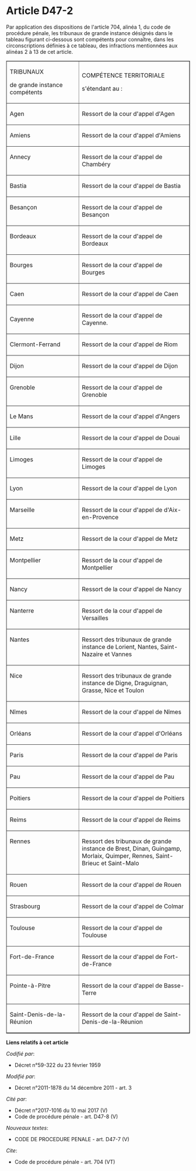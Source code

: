 # Article D47-2

Par application des dispositions de l'article 704, alinéa 1, du code de procédure pénale, les tribunaux de grande instance
désignés dans le tableau figurant ci-dessous sont compétents pour connaître, dans les circonscriptions définies à ce tableau,
des infractions mentionnées aux alinéas 2 à 13 de cet article. 

<table width="605" border="1" align="center" cellpadding="0" cellspacing="0">
  <tbody>
    <tr>
      <td width="227">

TRIBUNAUX 

de grande instance compétents 

</td>
      <td width="378">

COMPÉTENCE TERRITORIALE 

s'étendant au : 

</td>
    </tr>
    <tr>
      <td valign="top" width="227">

Agen 

</td>
      <td width="378" valign="top">

Ressort de la cour d'appel d'Agen 

</td>
    </tr>
    <tr>
      <td valign="top" width="227">

Amiens 

</td>
      <td width="378" valign="top">

Ressort de la cour d'appel d'Amiens 

</td>
    </tr>
    <tr>
      <td valign="top" width="227">

Annecy 

</td>
      <td width="378" valign="top">

Ressort de la cour d'appel de Chambéry 

</td>
    </tr>
    <tr>
      <td width="227" valign="top">

Bastia 

</td>
      <td valign="top" width="378">

Ressort de la cour d'appel de Bastia 

</td>
    </tr>
    <tr>
      <td valign="top" width="227">

Besançon 

</td>
      <td valign="top" width="378">

Ressort de la cour d'appel de Besançon 

</td>
    </tr>
    <tr>
      <td valign="top" width="227">

Bordeaux 

</td>
      <td width="378" valign="top">

Ressort de la cour d'appel de Bordeaux 

</td>
    </tr>
    <tr>
      <td valign="top" width="227">

Bourges 

</td>
      <td width="378" valign="top">

Ressort de la cour d'appel de Bourges 

</td>
    </tr>
    <tr>
      <td width="227" valign="top">

Caen 

</td>
      <td width="378" valign="top">

Ressort de la cour d'appel de Caen 

</td>
    </tr>
    <tr>
      <td>

Cayenne 

</td>
      <td>

Ressort de la cour d'appel de Cayenne. 

</td>
    </tr>
    <tr>
      <td width="227" valign="top">

Clermont-Ferrand 

</td>
      <td width="378" valign="top">

Ressort de la cour d'appel de Riom 

</td>
    </tr>
    <tr>
      <td valign="top" width="227">

Dijon 

</td>
      <td valign="top" width="378">

Ressort de la cour d'appel de Dijon 

</td>
    </tr>
    <tr>
      <td width="227" valign="top">

Grenoble 

</td>
      <td width="378" valign="top">

Ressort de la cour d'appel de Grenoble 

</td>
    </tr>
    <tr>
      <td valign="top" width="227">

Le Mans 

</td>
      <td width="378" valign="top">

Ressort de la cour d'appel d'Angers 

</td>
    </tr>
    <tr>
      <td width="227" valign="top">

Lille 

</td>
      <td width="378" valign="top">

Ressort de la cour d'appel de Douai 

</td>
    </tr>
    <tr>
      <td width="227" valign="top">

Limoges 

</td>
      <td valign="top" width="378">

Ressort de la cour d'appel de Limoges 

</td>
    </tr>
    <tr>
      <td width="227" valign="top">

Lyon 

</td>
      <td valign="top" width="378">

Ressort de la cour d'appel de Lyon 

</td>
    </tr>
    <tr>
      <td valign="top" width="227">

Marseille 

</td>
      <td width="378" valign="top">

Ressort de la cour d'appel de d'Aix-en-Provence 

</td>
    </tr>
    <tr>
      <td valign="top" width="227">

Metz 

</td>
      <td width="378" valign="top">

Ressort de la cour d'appel de Metz 

</td>
    </tr>
    <tr>
      <td valign="top" width="227">

Montpellier 

</td>
      <td valign="top" width="378">

Ressort de la cour d'appel de Montpellier 

</td>
    </tr>
    <tr>
      <td valign="top" width="227">

Nancy 

</td>
      <td width="378" valign="top">

Ressort de la cour d'appel de Nancy 

</td>
    </tr>
    <tr>
      <td valign="top" width="227">

Nanterre 

</td>
      <td valign="top" width="378">

Ressort de la cour d'appel de Versailles 

</td>
    </tr>
    <tr>
      <td valign="top" width="227">

Nantes 

</td>
      <td width="378" valign="top">

Ressort des tribunaux de grande instance de Lorient, Nantes, Saint-Nazaire et Vannes 

</td>
    </tr>
    <tr>
      <td valign="top" width="227">

Nice 

</td>
      <td valign="top" width="378">

Ressort des tribunaux de grande instance de Digne, Draguignan, Grasse, Nice et Toulon 

</td>
    </tr>
    <tr>
      <td valign="top" width="227">

Nîmes 

</td>
      <td width="378" valign="top">

Ressort de la cour d'appel de Nîmes 

</td>
    </tr>
    <tr>
      <td width="227" valign="top">

Orléans 

</td>
      <td valign="top" width="378">

Ressort de la cour d'appel d'Orléans 

</td>
    </tr>
    <tr>
      <td width="227" valign="top">

Paris 

</td>
      <td valign="top" width="378">

Ressort de la cour d'appel de Paris 

</td>
    </tr>
    <tr>
      <td valign="top" width="227">

Pau 

</td>
      <td valign="top" width="378">

Ressort de la cour d'appel de Pau 

</td>
    </tr>
    <tr>
      <td valign="top" width="227">

Poitiers 

</td>
      <td width="378" valign="top">

Ressort de la cour d'appel de Poitiers 

</td>
    </tr>
    <tr>
      <td valign="top" width="227">

Reims 

</td>
      <td width="378" valign="top">

Ressort de la cour d'appel de Reims 

</td>
    </tr>
    <tr>
      <td valign="top" width="227">

Rennes 

</td>
      <td width="378" valign="top">

Ressort des tribunaux de grande instance de Brest, Dinan, Guingamp, Morlaix, Quimper, Rennes, Saint-Brieuc et Saint-Malo 

</td>
    </tr>
    <tr>
      <td width="227" valign="top">

Rouen 

</td>
      <td width="378" valign="top">

Ressort de la cour d'appel de Rouen 

</td>
    </tr>
    <tr>
      <td valign="top" width="227">

Strasbourg 

</td>
      <td width="378" valign="top">

Ressort de la cour d'appel de Colmar 

</td>
    </tr>
    <tr>
      <td valign="top" width="227">

Toulouse 

</td>
      <td valign="top" width="378">

Ressort de la cour d'appel de Toulouse 

</td>
    </tr>
    <tr>
      <td width="227" valign="top">

Fort-de-France 

</td>
      <td width="378" valign="top">

Ressort de la cour d'appel de Fort-de-France 

</td>
    </tr>
    <tr>
      <td width="227" valign="top">

Pointe-à-Pitre 

</td>
      <td width="378" valign="top">

Ressort de la cour d'appel de Basse-Terre 

</td>
    </tr>
    <tr>
      <td valign="top" width="227">

Saint-Denis-de-la-Réunion 

</td>
      <td valign="top" width="378">

Ressort de la cour d'appel de Saint-Denis-de-la-Réunion

</td>
    </tr>
  </tbody>
</table>

**Liens relatifs à cet article**

_Codifié par_:

  - Décret n°59-322 du 23 février 1959

_Modifié par_:

  - Décret n°2011-1878 du 14 décembre 2011 - art. 3

_Cité par_:

  - Décret n°2017-1016 du 10 mai 2017 (V)
  - Code de procédure pénale - art. D47-8 (V)

_Nouveaux textes_:

  - CODE DE PROCEDURE PENALE - art. D47-7 (V)

_Cite_:

  - Code de procédure pénale - art. 704 (VT)

